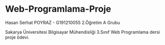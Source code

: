# Web-Programlama-Proje

Hasan Serhat POYRAZ - G191210055
2.Öğretim A Grubu

Sakarya Üniversitesi Bilgisayar Mühendisliği 3.Sınıf Web Programlama dersi proje ödevi.
